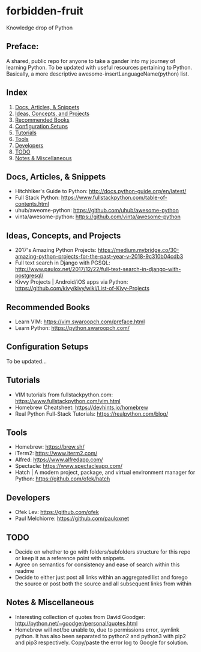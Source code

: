 # forbidden-fruit
Knowledge drop of Python

## Preface:

A shared, public repo for anyone to take a gander into my journey of learning Python. To be updated with useful resources pertaining to Python. Basically, a more descriptive awesome-insertLanguageName(python) list.

## Index
1. [Docs, Articles, & Snippets](#docs-,-articles-,-&-snippets)
2. [Ideas, Concepts, and Projects](#ideas-,-concepts-,-and-projects)
3. [Recommended Books](#recommended-books)
4. [Configuration Setups](#configuration-setups)
5. [Tutorials](*tutorials)
6. [Tools](#tools)
7. [Developers](#developers)
8. [TODO](#todo)
9. [Notes & Miscellaneous](#notes-&-miscellaneous)

## Docs, Articles, & Snippets

* Hitchhiker's Guide to Python: http://docs.python-guide.org/en/latest/
* Full Stack Python: https://www.fullstackpython.com/table-of-contents.html
* uhub/aweome-python: https://github.com/uhub/awesome-python
* vinta/awesome-python: https://github.com/vinta/awesome-python

## Ideas, Concepts, and Projects

* 2017's Amazing Python Projects: https://medium.mybridge.co/30-amazing-python-projects-for-the-past-year-v-2018-9c310b04cdb3
* Full text search in Django with PGSQL: http://www.paulox.net/2017/12/22/full-text-search-in-django-with-postgresql/
* Kivvy Projects | Android/iOS apps via Python: https://github.com/kivy/kivy/wiki/List-of-Kivy-Projects

## Recommended Books

* Learn VIM: https://vim.swaroopch.com/preface.html
* Learn Python: https://python.swaroopch.com/

## Configuration Setups

To be updated...

## Tutorials
* VIM tutorials from fullstackpython.com: https://www.fullstackpython.com/vim.html
* Homebrew Cheatsheet: https://devhints.io/homebrew
* Real Python Full-Stack Tutorials: https://realpython.com/blog/

## Tools

* Homebrew: https://brew.sh/
* iTerm2: https://www.iterm2.com/
* Alfred: https://www.alfredapp.com/
* Spectacle: https://www.spectacleapp.com/
* Hatch | A modern project, package, and virtual environment manager for Python: https://github.com/ofek/hatch

## Developers

* Ofek Lev: https://github.com/ofek
* Paul Melchiorre: https://github.com/pauloxnet

## TODO

* Decide on whether to go with folders/subfolders structure for this repo or keep it as a reference point with snippets.
* Agree on semantics for consistency and ease of search within this readme
* Decide to either just post all links within an aggregated list and forego the source or post both the source and all subsequent links from within

## Notes & Miscellaneous

* Interesting collection of quotes from David Goodger: http://python.net/~goodger/personal/quotes.html
* Homebrew will not/be unable to, due to permissions error, symlink python. It has also been separated to python2 and python3 with pip2 and pip3 respectively. Copy/paste the error log to Google for solution.